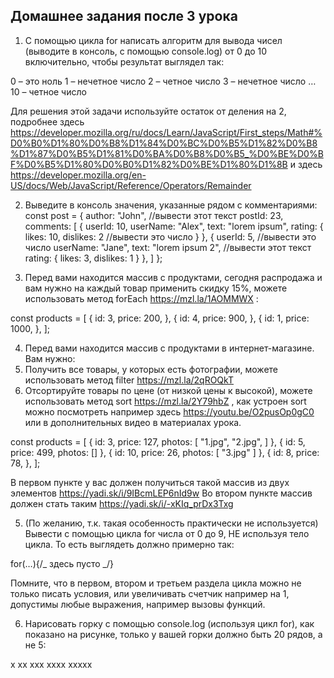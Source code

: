 ## Домашнее задания после 3 урока

1. С помощью цикла for написать алгоритм для вывода чисел (выводите в консоль,
   с помощью console.log) от 0 до 10 включительно, чтобы результат выглядел так:

0 – это ноль
1 – нечетное число
2 – четное число
3 – нечетное число
…
10 – четное число

Для решения этой задачи используйте остаток от деления на 2, подробнее
здесь
https://developer.mozilla.org/ru/docs/Learn/JavaScript/First_steps/Math#%D0%B0%D1%80%D0%B8%D1%84%D0%BC%D0%B5%D1%82%D0%B8%D1%87%D0%B5%D1%81%D0%BA%D0%B8%D0%B5_%D0%BE%D0%BF%D0%B5%D1%80%D0%B0%D1%82%D0%BE%D1%80%D1%8B
и здесь
https://developer.mozilla.org/en-US/docs/Web/JavaScript/Reference/Operators/Remainder

2. Выведите в консоль значения, указанные рядом с комментариями:
   const post = {
   author: "John", //вывести этот текст
   postId: 23,
   comments: [
   {
   userId: 10,
   userName: "Alex",
   text: "lorem ipsum",
   rating: {
   likes: 10,
   dislikes: 2 //вывести это число
   }
   },
   {
   userId: 5, //вывести это число
   userName: "Jane",
   text: "lorem ipsum 2", //вывести этот текст
   rating: {
   likes: 3,
   dislikes: 1
   }
   },
   ]
   };

3. Перед вами находится массив с продуктами, сегодня распродажа и вам нужно на каждый
   товар применить скидку 15%, можете использовать метод forEach https://mzl.la/1AOMMWX :

const products = [
{
id: 3,
price: 200,
},
{
id: 4,
price: 900,
},
{
id: 1,
price: 1000,
},
];

4. Перед вами находится массив с продуктами в интернет-магазине. Вам нужно:
1. Получить все товары, у которых есть фотографии, можете использовать метод filter
   https://mzl.la/2qROQkT
1. Отсортируйте товары по цене (от низкой цены к высокой), можете использовать
   метод sort https://mzl.la/2Y79hbZ , как устроен sort можно посмотреть например
   здесь https://youtu.be/O2pusOp0gC0 или в дополнительных видео в материалах урока.

const products = [
{
id: 3,
price: 127,
photos: [
"1.jpg",
"2.jpg",
]
},
{
id: 5,
price: 499,
photos: []
},
{
id: 10,
price: 26,
photos: [
"3.jpg"
]
},
{
id: 8,
price: 78,
},
];

В первом пункте у вас должен получиться такой массив из двух элементов https://yadi.sk/i/9IBcmLEP6nId9w
Во втором пункте массив должен стать таким https://yadi.sk/i/-xKIq_prDx3Txg

5. (По желанию, т.к. такая особенность практически не используется) Вывести с помощью цикла
   for числа от 0 до 9, НЕ используя тело цикла. То есть выглядеть должно примерно так:

for(…){/_ здесь пусто _/}

Помните, что в первом, втором и третьем раздела цикла можно не только писать условия,
или увеличивать счетчик например на 1, допустимы любые выражения, например вызовы функций.

6.  Нарисовать горку с помощью console.log (используя цикл for), как показано на рисунке,
    только у вашей горки должно быть 20 рядов, а не 5:

x
xx
xxx
xxxx
xxxxx
